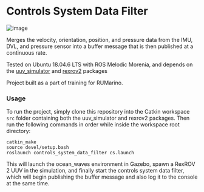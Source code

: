 # Controls System Data Filter

![image](https://github.com/JuanDelPueblo/ControlsSystemDataFilter/assets/49998039/66377ef6-fd11-4c4c-be4c-89fa7e9651ca)

Merges the velocity, orientation, position, and pressure data from the IMU, DVL, and pressure sensor into a buffer message that is then published at a continuous rate.

Tested on Ubuntu 18.04.6 LTS with ROS Melodic Morenia, and depends on the [uuv_simulator](https://github.com/uuvsimulator/uuv_simulator) and [rexrov2](https://github.com/uuvsimulator/rexrov2) packages

Project built as a part of training for RUMarino.

### Usage

To run the project, simply clone this repository into the Catkin workspace `src` folder containing both the uuv_simulator and rexrov2 packages. Then run the following commands in order while inside the workspace root directory:

```
catkin_make
source devel/setup.bash
roslaunch controls_system_data_filter cs.launch
```

This will launch the ocean_waves environment in Gazebo, spawn a RexROV 2 UUV in the simulation, and finally start the controls system data filter, which will begin publishing the buffer message and also log it to the console at the same time.




